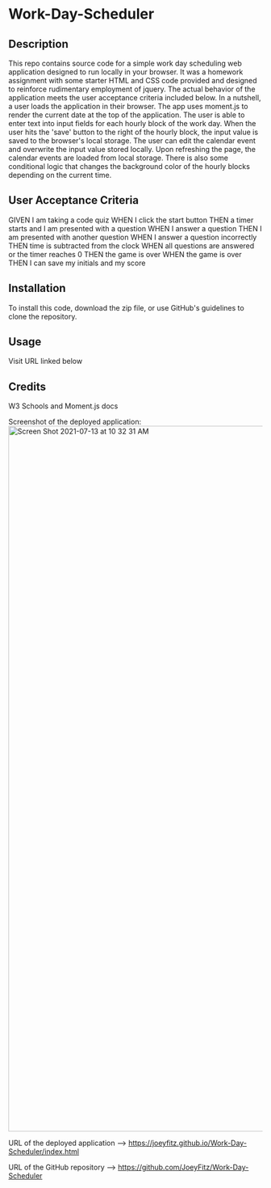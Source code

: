 # Work-Day-Scheduler
## Description
This repo contains source code for a simple work day scheduling web application designed to run locally in your browser. It was a homework assignment with some starter HTML and CSS code provided and designed to reinforce rudimentary employment of jquery. The actual behavior of the application meets the user acceptance criteria included below. In a nutshell, a user loads the application in their browser. The app uses moment.js to render the current date at the top of the application. The user is able to enter text into input fields for each hourly block of the work day. When the user hits the 'save' button to the right of the hourly block, the input value is saved to the browser's local storage. The user can edit the calendar event and overwrite the input value stored locally. Upon refreshing the page, the calendar events are loaded from local storage. There is also some conditional logic that changes the background color of the hourly blocks depending on the current time.

## User Acceptance Criteria
GIVEN I am taking a code quiz
WHEN I click the start button
THEN a timer starts and I am presented with a question
WHEN I answer a question
THEN I am presented with another question
WHEN I answer a question incorrectly
THEN time is subtracted from the clock
WHEN all questions are answered or the timer reaches 0
THEN the game is over
WHEN the game is over
THEN I can save my initials and my score

## Installation
To install this code, download the zip file, or use GitHub's guidelines to clone the repository.

## Usage
Visit URL linked below

## Credits
W3 Schools and Moment.js docs

Screenshot of the deployed application:
<img width="1396" alt="Screen Shot 2021-07-13 at 10 32 31 AM" src="https://user-images.githubusercontent.com/50683782/125499024-7fd87546-6880-44e7-a93d-447de57fe2f0.png">

URL of the deployed application --> https://joeyfitz.github.io/Work-Day-Scheduler/index.html

URL of the GitHub repository --> https://github.com/JoeyFitz/Work-Day-Scheduler

